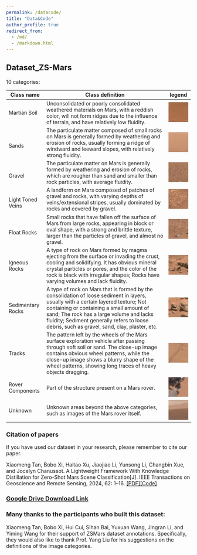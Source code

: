 ```yaml
---
permalink: /datacode/
title: "Data&Code"
author_profile: true
redirect_from: 
  - /md/
  - /markdown.html
---
```


## Dataset_ZS-Mars

 10 categories:

| Class name                 | Class definition                                                     | legend                                                         |
| ------------------------ | ------------------------------------------------------------ | ------------------------------------------------------------ |
| Martian Soil | Unconsolidated or poorly consolidated weathered materials on Mars, with a reddish color, will not form ridges due to the influence of terrain, and have relatively low fluidity. | <img src="..\images\pic\class1.png" alt="image-1" style="zoom:50%;" /> |
| <br />Sands      | The particulate matter composed of small rocks on Mars is generally formed by weathering and erosion of rocks, usually forming a ridge of windward and leeward slopes, with relatively strong fluidity. | <img src="..\images\pic\class2.png" alt="image-2" style="zoom:50%;" /> |
| <br />Gravel     | The particulate matter on Mars is generally formed by weathering and erosion of rocks, which are rougher than sand and smaller than rock particles, with average fluidity. | <img src="..\images\pic\class3.png" alt="image-3" style="zoom:50%;" /> |
| <br />Light Toned Veins    | A landform on Mars composed of patches of gravel and rocks, with varying depths of veins/extensional stripes, usually dominated by rocks and covered by gravel.| <img src="..\images\pic\class4.png" alt="image-4" style="zoom:50%;" /> |
| <br />Float Rocks      | Small rocks that have fallen off the surface of Mars from large rocks, appearing in block or oval shape, with a strong and brittle texture, larger than the particles of gravel, and almost no gravel.| <img src="..\images\pic\class5.png" alt="image-5" style="zoom:50%;" /> |
| Igneous Rocks       | A type of rock on Mars formed by magma ejecting from the surface or invading the crust, cooling and solidifying. It has obvious mineral crystal particles or pores, and the color of the rock is black with irregular shapes; Rocks have varying volumes and lack fluidity.                                      | <img src="..\images\pic\class6.png" alt="image-6" style="zoom:50%;" /> |
| Sedimentary Rocks          | A type of rock on Mars that is formed by the consolidation of loose sediment in layers, usually with a certain layered texture; Not containing or containing a small amount of sand; The rock has a large volume and lacks fluidity; Sediment generally refers to loose debris, such as gravel, sand, clay, plaster, etc.                             | <img src="..\images\pic\class7.png" alt="image-7" style="zoom:50%;" /> |
| Tracks       | The pattern left by the wheels of the Mars surface exploration vehicle after passing through soft soil or sand. The close-up image contains obvious wheel patterns, while the close-up image shows a blurry shape of the wheel patterns, showing long traces of heavy objects dragging.                                        | <img src="..\images\pic\class8.png" alt="image-8" style="zoom:50%;" /> |
| Rover Components       | Part of the structure present on a Mars rover.                                        | <img src="..\images\pic\class9.png" alt="image-9" style="zoom:50%;" /> |
| Unknown          | Unknown areas beyond the above categories, such as images of the Mars rover itself.                 | <img src="..\images\pic\class10.png" alt="image-10" style="zoom:50%;" /> |



<!-- ### **2.文件组成**及使用方法

#### 2.1文件组成

Mars-Seg

├─MER
│  ├─JPEGImages	原始图像（.jpg）
│  └─SegmentationClassPNG	语义分割标签（.png）
└─MSL
    ├─JPEGImages	原始图像（.jpg）
    └─SegmentationClassPNG	语义分割标签（.png）

​	本数据集按照图像格式以及数据来源划分为了两组，其中MER数据集中均为1024 ×1024的灰度图像，MSL数据集中均为560×500的RGB图像。

#### 2.2使用方法

在有监督方法中，可以使用单独的MER或者MSL数据集完成训练、验证和测试；在无监督方法中，可以使用其中的任意一组作为源域数据集，另一组作为目标域数据集进行域适应训练。

#### 3.2数据类别统计

<img src="..\images\pic\counter.png" alt="image-20220507173246046" style="zoom:50%;" />

我们统计了数据集中包含各个类别的图像数量。 -->



### Citation of papers

If you have used our dataset in your research, please remember to cite our paper.

Xiaomeng Tan, Bobo Xi, Haitao Xu, Jiaojiao Li, Yunsong Li, Changbin Xue, and Jocelyn Chanussot. A Lightweight Framework With Knowledge Distillation for Zero-Shot Mars Scene Classification[J]. IEEE Transactions on Geoscience and Remote Sensing, 2024, 62: 1–16. [[PDF]](https://ieeexplore.ieee.org/document/10699382)[[Code]](https://github.com/XM-Tan/KDMSC)

<!-- #### 论文亮点

​	我们提出了一种基于协变量域偏移的逐步域自适应分割网络。具体来说，为了缓解不同传感器采集数据时产生的协变量域偏移，我们设计了一个色彩空间映射统一模块。另外，使用了一个多统计量联合评估模块来捕捉子场景的不同统计特征，用于筛选目标域中高置信度的数据，并通过二次域适应进一步提高分割性能。

```
@ARTICLE{10699382,
  author={Tan, Xiaomeng and Xi, Bobo and Xu, Haitao and Li, Jiaojiao and Li, Yunsong and Xue, Changbin and Chanussot, Jocelyn},
  journal={IEEE Transactions on Geoscience and Remote Sensing}, 
  title={A Lightweight Framework With Knowledge Distillation for Zero-Shot Mars Scene Classification}, 
  year={2024},
  volume={62},
  number={},
  pages={1-16},
  keywords={Mars;Visualization;Semantics;Feature extraction;Scene classification;Image recognition;Microwave integrated circuits;Accuracy;Transformers;Data models;Knowledge distillation (KD);lightweight model;Mars scene classification (MSC);zero-shot learning (ZSL)},
  doi={10.1109/TGRS.2024.3470526}}
``` -->

### [Google Drive Download Link](https://drive.google.com/drive/folders/1nOe2kNdI11MCohKwVuNoMcl8T7xoPAsS?usp=sharing)

### Many thanks to the participants who built this dataset:

Xiaomeng Tan, Bobo Xi, Hui Cui, Sihan Bai, Yuxuan Wang, Jingran Li, and Yiming Wang for their support of ZSMars dataset annotations. Specifically, they would also like to thank Prof. Yang Liu for his suggestions on the definitions of the image categories.

<!-- #### 构建数据集成员

席博博

博士生：檀晓萌

硕士生：王一鸣

本科生：崔慧、白思涵、王雨轩、李竟冉 -->


<!-- ## Avaiable code -->

